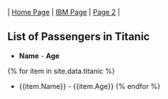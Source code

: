| [Home Page](./index.md) | [IBM Page](./web_pages/IBM_page.md) | [Page 2](./web_pages/Page2.html) |

## List of Passengers in Titanic

* **Name** - **Age**

{% for item in site.data.titanic %}
* {{item.Name}} - {{item.Age}}
{% endfor %}